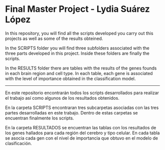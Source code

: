 # Final Master Project - Lydia Suárez López

In this repository, you will find all the scripts developed you carry out this projects as well as some of the results obteined.  

In the SCRIPTS folder you will find three subfolders associated with the three parts developed in this project. Inside these folders are finally the scripts. 

In the RESULTS folder there are tables with the results of the genes founds in each brain region and cell type. In each table, each gene is associated with the level of importance obtained in the classification model.

---------------------------------------------

En este repositorio encontrarán todos los scripts desarrollados para realizar el trabajo así como algunos de los resultados obtenidos.

En la carpeta SCRIPTS encontraran tres subcarpetas asociadas con las tres partes desarrolladas en este trabajo. Dentro de estas carpetas se encuentran finalmente los scripts.

En la carpeta RESULTADOS se encuentran las tablas con los resultados de los genes hallados para cada región del cerebro y tipo celular. En cada tabla se asocia cada gen con el nivel de importancia que obtuvo en el modelo de clasificación.
